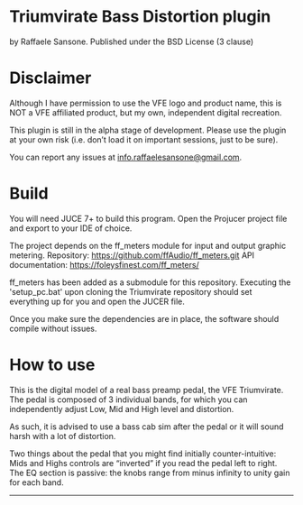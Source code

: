 
Triumvirate Bass Distortion plugin
==================================

by Raffaele Sansone.
Published under the BSD License (3 clause)


Disclaimer
==========

Although I have permission to use the VFE logo and product name, this is NOT a 
VFE affiliated product, but my own, independent digital recreation.

This plugin is still in the alpha stage of development.
Please use the plugin at your own risk (i.e. don’t load it on important 
sessions, just to be sure).

You can report any issues at info.raffaelesansone@gmail.com.


Build
=====

You will need JUCE 7+ to build this program.
Open the Projucer project file and export to your IDE of choice.

The project depends on the ff_meters module for input and output graphic 
metering. 
Repository: https://github.com/ffAudio/ff_meters.git
API documentation: https://foleysfinest.com/ff_meters/

ff_meters has been added as a submodule for this repository.
Executing the 'setup_pc.bat' upon cloning
the Triumvirate repository should set everything up for you and open the 
JUCER file.

Once you make sure the dependencies are in place, the software should compile 
without issues.


How to use
==========

This is the digital model of a real bass preamp pedal, the VFE Triumvirate.
The pedal is composed of 3 individual bands, for which you can independently 
adjust Low, Mid and High level and distortion.

As such, it is advised to use a bass cab sim after the pedal or it will sound 
harsh with a lot of distortion.

Two things about the pedal that you might find initially counter-intuitive:
Mids and Highs controls are “inverted” if you read the pedal left to right. 
The EQ section is passive: the knobs range from minus infinity to unity gain 
for each band.

********************************************************************************
